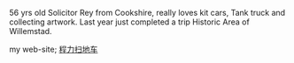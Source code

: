 56 yrs old Solicitor Rey from Cookshire, really loves kit cars, Tank
truck and collecting artwork. Last year just completed a trip Historic
Area of Willemstad.

my web-site; [程力扫地车](http://www.clyfc.com/show-21-138-1.html)